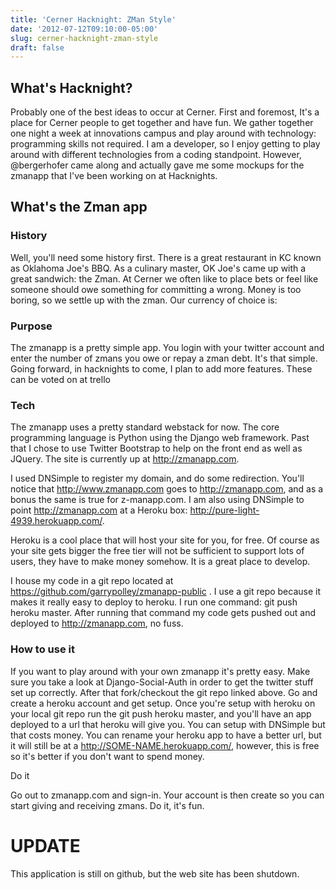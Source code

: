 ```yaml
---
title: 'Cerner Hacknight: ZMan Style'
date: '2012-07-12T09:10:00-05:00'
slug: cerner-hacknight-zman-style
draft: false
---
```

## What's Hacknight?

Probably one of the best ideas to occur at Cerner.  First and foremost, It's a place for Cerner people to get together and have fun.  We gather together one night a week at innovations campus and play around with technology: programming skills not required.  I am a developer, so I enjoy getting to play around with different technologies from a coding standpoint.  However, @bergerhofer came along and actually gave me some mockups for the zmanapp that I've been working on at Hacknights.

## What's the Zman app

### History

Well, you'll need some history first.  There is a great restaurant in KC known as Oklahoma Joe's BBQ.  As a culinary master, OK Joe's came up with a great sandwich: the Zman.  At Cerner we often like to place bets or feel like someone should owe something for committing a wrong.  Money is too boring, so we settle up with the zman.  Our currency of choice is:



### Purpose

The zmanapp is a pretty simple app.  You login with your twitter account and enter the number of zmans you owe or repay a zman debt.  It's that simple.  Going forward, in hacknights to come, I plan to add more features.  These can be voted on at trello

### Tech

The zmanapp uses a pretty standard webstack for now.   The core programming language is Python using the Django web framework.  Past that I chose to use Twitter Bootstrap to help on the front end as well as JQuery.  The site is currently up at http://zmanapp.com.

I used DNSimple to register my domain, and do some redirection.  You'll notice that http://www.zmanapp.com goes to http://zmanapp.com, and as a bonus the same is true for z-manapp.com.   I am also using DNSimple to point http://zmanapp.com at a Heroku box: http://pure-light-4939.herokuapp.com/.

Heroku is a cool place that will host your site for you, for free.  Of course as your site gets bigger the free tier will not be sufficient to support lots of users, they have to make money somehow.  It is a great place to develop.

I house my code in a git repo  located at https://github.com/garrypolley/zmanapp-public .  I use a git repo because it makes it really easy to deploy to heroku.  I run one command:  git push heroku master.   After running that command my code gets pushed out and deployed to http://zmanapp.com,  no fuss.

### How to use it

If you want to play around with your own zmanapp it's pretty easy.  Make sure you take a look at Django-Social-Auth in order to get the twitter stuff set up correctly.  After that fork/checkout the git repo linked above.  Go and create a heroku account and get setup.  Once you're setup with heroku on your local git repo run the git push heroku master, and you'll have an app deployed to a url that heroku will give you.   You can setup with DNSimple but that costs money.  You can rename your heroku app to have a better url, but it will still be at a http://SOME-NAME.herokuapp.com/, however, this is free so it's better if you don't want to spend money.

Do it

Go out to zmanapp.com and sign-in.  Your account is then create so you can start giving and receiving zmans.  Do it, it's fun.

# UPDATE

This application is still on github, but the web site has been shutdown.

